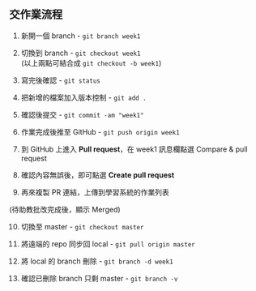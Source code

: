 ## 交作業流程

1. 新開一個 branch - `git branch week1`
2. 切換到 branch - `git checkout week1`  
(以上兩點可結合成 `git checkout -b week1`)

3. 寫完後確認 - `git status`
4. 把新增的檔案加入版本控制 - `git add .`
5. 確認後提交 - `git commit -am "week1"`
6. 作業完成後推至 GitHub - `git push origin week1`
7. 到 GitHub 上進入 **Pull request**，在 week1 訊息欄點選 Compare & pull request
8. 確認內容無誤後，即可點選 **Create pull request**
9. 再來複製 PR 連結，上傳到學習系統的作業列表

(待助教批改完成後，顯示 Merged)

10. 切換至 master - `git checkout master`  

11. 將遠端的 repo 同步回 local - `git pull origin master`  

12. 將 local 的 branch 刪除 - `git branch -d week1`  

13. 確認已刪除 branch 只剩 master - `git branch -v`
